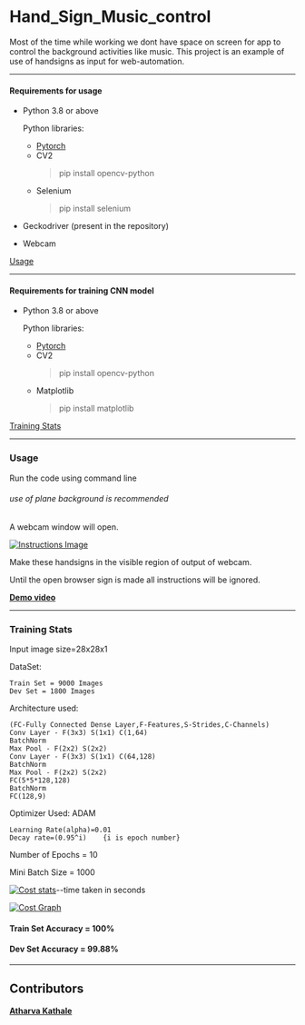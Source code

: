 # Hand_Sign_Music_control
Most of the time while working we dont have space on screen for app to control the background activities like music.
This project is an example of use of handsigns as input for web-automation.

---

#### Requirements for usage
* Python 3.8 or above

    Python libraries:
    * [Pytorch](https://pytorch.org/)
    * CV2
      > pip install opencv-python
    * Selenium
      > pip install selenium
* Geckodriver
(present in the repository)
* Webcam

[Usage](#usage)

---

#### Requirements for training CNN model
* Python 3.8 or above

    Python libraries:
    * [Pytorch](https://pytorch.org/)
    * CV2
      > pip install opencv-python
    * Matplotlib
      > pip install matplotlib
      
 [Training Stats](#training-stats)

---


### Usage
Run the code using command line
###### use of plane background is recommended

A webcam window will open.

<a href="https://drive.google.com/file/d/1CpgfY4xAcSS2LlmuNEFIMoi_GkoPmGUY/view?usp=sharing"><img src="https://drive.google.com/uc?export=view&id=1CpgfY4xAcSS2LlmuNEFIMoi_GkoPmGUY" alt="Instructions Image"></a>
    

Make these handsigns in the visible region of output of webcam.

Until the open browser sign is made all instructions will be ignored.

<a href="https://drive.google.com/file/d/1qaKtV5Gom2dx8soXgI0vn_Ne4RITov_0/view?usp=sharing"><b>Demo video</b></a>

---

### Training Stats
Input image size=28x28x1

DataSet:

    Train Set = 9000 Images
    Dev Set = 1800 Images
Architecture used:

    (FC-Fully Connected Dense Layer,F-Features,S-Strides,C-Channels)
    Conv Layer - F(3x3) S(1x1) C(1,64)
    BatchNorm 
    Max Pool - F(2x2) S(2x2)
    Conv Layer - F(3x3) S(1x1) C(64,128)
    BatchNorm
    Max Pool - F(2x2) S(2x2)
    FC(5*5*128,128)
    BatchNorm
    FC(128,9)
Optimizer Used: ADAM

    Learning Rate(alpha)=0.01
    Decay rate=(0.95^i)    {i is epoch number}
Number of Epochs = 10

Mini Batch Size = 1000

<a href="https://drive.google.com/file/d/1cEbbeFhMenBc-5gItIvp-NSXY7pVVfOt/view?usp=sharing"><img src="https://drive.google.com/uc?export=view&id=1cEbbeFhMenBc-5gItIvp-NSXY7pVVfOt" alt="Cost stats"></a>--time taken in seconds


<a href="https://drive.google.com/file/d/1VrM64E5dJISVl9goOi5Pc8chZYsb4QVj/view?usp=sharing"><img src="https://drive.google.com/uc?export=view&id=1VrM64E5dJISVl9goOi5Pc8chZYsb4QVj" alt="Cost Graph"></a>

#### Train Set Accuracy = 100%

#### Dev Set Accuracy = 99.88% 


---


## Contributors
**[Atharva Kathale](https://github.com/Atharva-K12)**

